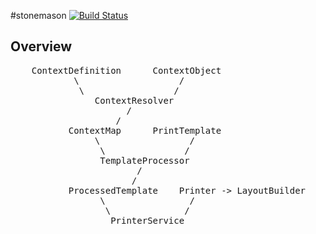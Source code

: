 #stonemason [![Build Status](https://travis-ci.org/trojanc/stone-writer.svg?branch=master)](https://travis-ci.org/trojanc/stone-writer)



## Overview
<pre>
    ContextDefinition      ContextObject
            \                   /
             \                 /
                ContextResolver
                      /
                    /
           ContextMap      PrintTemplate
                \                 /
                 \               /
                 TemplateProcessor
                        /
                       /
           ProcessedTemplate    Printer -> LayoutBuilder
                 \                /
                  \              /
                   PrinterService
</pre>

